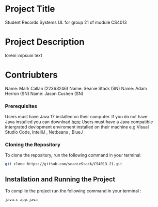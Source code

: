 # Project Title

Student Records Systems UL for group 21 of module CS4013

# Project Description
lorem impsum text

# Contriubters
Name: Mark Callan (22363246)
Name: Seanie Stack (SN)
Name: Adam Herron (SN)
Name: Jason Cushen (SN)

### Prerequisites
Users must have Java 17 installed on their computer. If you do not have Java installed you can download 
[here](https://www.oracle.com/java/technologies/downloads/)
Users must have a Java compatible intergrated devlopment enviroment installed on their machine e.g Visual Studio Code, IntelliJ , Netbeans , BlueJ

### Cloning the Repository
To clone the repository, run the following command in your terminal:
```bash
git clone https://github.com/seanieStack/CS4013-21.git
 ```

## Installation and Running the Project
To complile the project run the following command in your terminal :
```bash
java.c app.java
 ```
